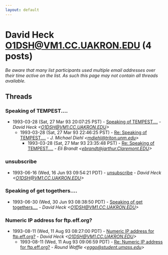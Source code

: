 ```yaml
---
layout: default
---
```


# David Heck <O1DSH@VM1.CC.UAKRON.EDU> (4 posts)

_Be aware that many list participants used multiple email addresses over their time active on the list. As such this page may not contain all threads available._

## Threads

### Speaking of TEMPEST....
+ 1993-03-28 (Sat, 27 Mar 93 20:07:25 PST) - [Speaking of TEMPEST....](/archive/1993/03/6168a6cf356c7e054f5de4a9e1125ea0d0dfd83787557ba29d6b1bc5726cd0ec) - _David Heck \<O1DSH@VM1.CC.UAKRON.EDU\>_
  + 1993-03-28 (Sat, 27 Mar 93 22:46:25 PST) - [Re: Speaking of TEMPEST....](/archive/1993/03/ce14df4a4db3a670fc5ff538e11f7de56ca5ca9fe0726c9d1fda07f1c51c5a43) - _J. Michael Diehl \<mdiehl@triton.unm.edu\>_
    + 1993-03-28 (Sat, 27 Mar 93 23:35:48 PST) - [Re: Speaking of TEMPEST....](/archive/1993/03/d9c5674990d1f15cfa6a7bfe6e3a12bf8d4f960b5fbf002fff20a6d9e7ae66b7) - _Eli Brandt \<ebrandt@jarthur.Claremont.EDU\>_

### unsubscribe
+ 1993-06-16 (Wed, 16 Jun 93 09:54:21 PDT) - [unsubscribe](/archive/1993/06/d5e20292eb75e1469ed0acfa961acedffd12b1f966709d7902a5e78498a5c4ec) - _David Heck \<O1DSH@VM1.CC.UAKRON.EDU\>_

### Speaking of get togethers....
+ 1993-06-30 (Wed, 30 Jun 93 08:38:50 PDT) - [Speaking of get togethers....](/archive/1993/06/693b6cdd700c26ca7d1e0fafae635fa40980d44e01cff1dd01f4a58ba25a3f71) - _David Heck \<O1DSH@VM1.CC.UAKRON.EDU\>_

### Numeric IP address for ftp.eff.org?
+ 1993-08-11 (Wed, 11 Aug 93 08:27:00 PDT) - [Numeric IP address for ftp.eff.org?](/archive/1993/08/b1a2ce97af7e03543168c2c8d4fb1d8f95b7f7e5f3cca9427aa1a5b0e3860eae) - _David Heck \<O1DSH@VM1.CC.UAKRON.EDU\>_
  + 1993-08-11 (Wed, 11 Aug 93 09:06:59 PDT) - [Re: Numeric IP address for ftp.eff.org?](/archive/1993/08/f1e9f1caa9f202797c4134b56724ae0d2ef3c67f9785abca2f331cbcf8b9aef5) - _Round Waffle \<eggo@student.umass.edu\>_

